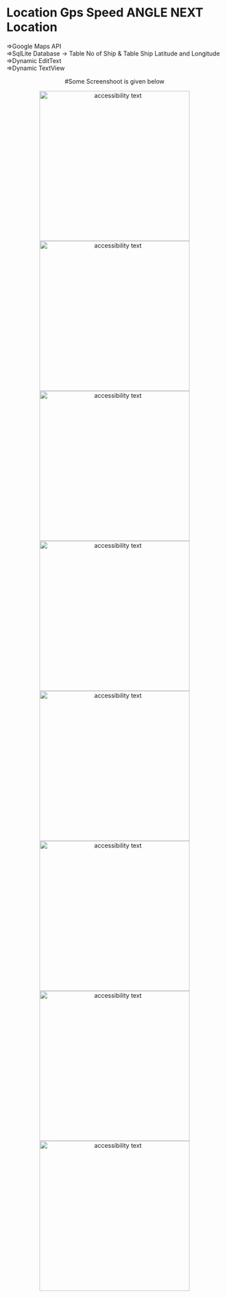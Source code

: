 # Location Gps Speed ANGLE NEXT Location

=>Google Maps API<br>
=>SqlLite Database -> Table No of Ship & Table Ship Latitude and Longitude<br> 
=>Dynamic EditText<br>
=>Dynamic TextView<br>


<p align="center">#Some Screenshoot is given below</p>

<p align="center">
  <img src="https://github.com/Abed0711/Location-Gps-Speed-ANGLE-NEXT-Location/blob/main/ScreenShoot/1.jpg" width="350" alt="accessibility text">
  <img src="https://github.com/Abed0711/Location-Gps-Speed-ANGLE-NEXT-Location/blob/main/ScreenShoot/2.jpg" width="350" alt="accessibility text">
  <img src="https://github.com/Abed0711/Location-Gps-Speed-ANGLE-NEXT-Location/blob/main/ScreenShoot/3.jpg" width="350" alt="accessibility text">
  <img src="https://github.com/Abed0711/Location-Gps-Speed-ANGLE-NEXT-Location/blob/main/ScreenShoot/4.jpg" width="350" alt="accessibility text">
  <img src="https://github.com/Abed0711/Location-Gps-Speed-ANGLE-NEXT-Location/blob/main/ScreenShoot/5.jpg" width="350" alt="accessibility text">
  <img src="https://github.com/Abed0711/Location-Gps-Speed-ANGLE-NEXT-Location/blob/main/ScreenShoot/6.jpg" width="350" alt="accessibility text">
  <img src="https://github.com/Abed0711/Location-Gps-Speed-ANGLE-NEXT-Location/blob/main/ScreenShoot/7.jpg" width="350" alt="accessibility text">
  <img src="https://github.com/Abed0711/Location-Gps-Speed-ANGLE-NEXT-Location/blob/main/ScreenShoot/8.jpg" width="350" alt="accessibility text">
</p>
